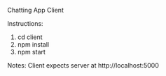 Chatting App Client

Instructions:
1. cd client
2. npm install
3. npm start

Notes: Client expects server at http://localhost:5000
